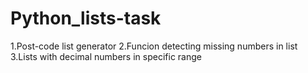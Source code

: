 # Python_lists-task
1.Post-code list generator
2.Funcion detecting missing numbers in list
3.Lists with decimal numbers in specific range 
